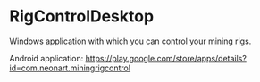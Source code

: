 # RigControlDesktop
Windows application with which you can control your mining rigs.<br/>

Android application: https://play.google.com/store/apps/details?id=com.neonart.miningrigcontrol
